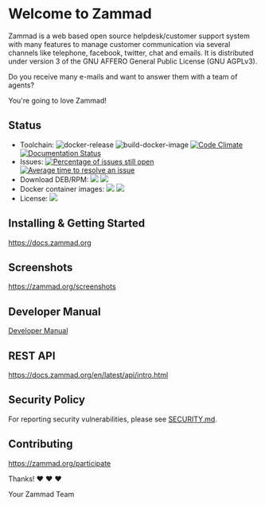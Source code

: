 # Welcome to Zammad

Zammad is a web based open source helpdesk/customer support system with many
features to manage customer communication via several channels like telephone,
facebook, twitter, chat and emails. It is distributed under version 3 of the
GNU AFFERO General Public License (GNU AGPLv3).

Do you receive many e-mails and want to answer them with a team of agents?

You're going to love Zammad!

## Status

- Toolchain: ![docker-release](https://github.com/zammad/zammad/workflows/docker-release/badge.svg) ![build-docker-image](https://github.com/zammad/zammad/workflows/build-docker-image/badge.svg) [![Code Climate](https://codeclimate.com/github/zammad/zammad/badges/gpa.svg)](https://codeclimate.com/github/zammad/zammad) [![Documentation Status](https://readthedocs.org/projects/zammad/badge/)](https://docs.zammad.org)
- Issues: [![Percentage of issues still open](https://isitmaintained.com/badge/open/zammad/zammad.svg)](https://github.com/zammad/zammad/issues "Percentage of issues still open") [![Average time to resolve an issue](https://isitmaintained.com/badge/resolution/zammad/zammad.svg)](https://github.com/zammad/zammad/issues?q=is%3Aissue+is%3Aclosed "Average time to resolve an issue")
- Download DEB/RPM: [![](https://img.shields.io/badge/Branch-stable-blue.svg)](https://packager.io/gh/zammad/zammad#stable) [![](https://img.shields.io/badge/Branch-develop-lightgrey.svg)](https://packager.io/gh/zammad/zammad#develop)
- Docker container images: [![](https://img.shields.io/badge/version-stable-blue.svg)](https://hub.docker.com/r/zammad/zammad-docker-compose) [![](https://img.shields.io/badge/version-develop-lightgrey.svg)](https://hub.docker.com/r/zammad/zammad-docker-compose)
- License: [![](https://img.shields.io/badge/License-AGPL%203.0-brightgreen.svg)](https://github.com/zammad/zammad/blob/develop/LICENSE)

## Installing & Getting Started

https://docs.zammad.org

## Screenshots

https://zammad.org/screenshots

## Developer Manual

[Developer Manual](/doc/developer_manual/index.md)

## REST API

https://docs.zammad.org/en/latest/api/intro.html

## Security Policy

For reporting security vulnerabilities, please see [SECURITY.md](SECURITY.md).

## Contributing

https://zammad.org/participate


Thanks! ❤️ ❤️ ❤️

 Your Zammad Team
